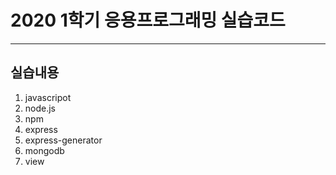 # 2020 1학기 응용프로그래밍 실습코드

---

## 실습내용

1. javascripot
2. node.js
3. npm
4. express
5. express-generator
6. mongodb
7. view
